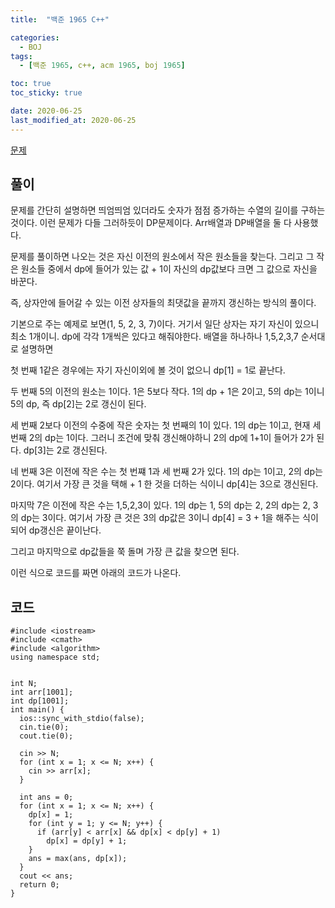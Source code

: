 ```yaml
---
title:  "백준 1965 C++" 

categories:
  - BOJ
tags:
  - [백준 1965, c++, acm 1965, boj 1965]

toc: true
toc_sticky: true

date: 2020-06-25
last_modified_at: 2020-06-25
---
```




[문제](https://www.acmicpc.net/problem/1965)

## 풀이

문제를 간단히 설명하면 띄엄띄엄 있더라도 숫자가 점점 증가하는 수열의 길이를 구하는 것이다.
이런 문제가 다들 그러하듯이 DP문제이다. Arr배열과 DP배열을 둘 다 사용했다. 

문제를 풀이하면 나오는 것은 자신 이전의 원소에서 작은 원소들을 찾는다. 
그리고 그 작은 원소들 중에서 dp에 들어가 있는 값 + 1이 자신의 dp값보다 크면 그 값으로 자신을 바꾼다.

즉, 상자안에 들어갈 수 있는 이전 상자들의 최댓값을 끝까지 갱신하는 방식의 풀이다. 

기본으로 주는 예제로 보면(1, 5, 2, 3, 7)이다. 거기서 일단 상자는 자기 자신이 있으니 최소 1개이니. dp에 각각 1개씩은 있다고 해줘야한다. 배열을 하나하나 1,5,2,3,7 순서대로 설명하면

첫 번째 1같은 경우에는 자기 자신이외에 볼 것이 없으니 dp[1] = 1로 끝난다. 

두 번째 5의 이전의 원소는 1이다. 1은 5보다 작다. 1의 dp + 1은 2이고, 5의 dp는 1이니 5의 dp, 즉 dp[2]는 2로 갱신이 된다.

세 번째 2보다 이전의 수중에 작은 숫자는 첫 번째의 1이 있다. 1의 dp는 1이고, 현재 세 번째 2의 dp는 1이다. 그러니 조건에 맞춰 갱신해야하니 2의 dp에 1+1이 들어가 2가 된다. dp[3]는 2로 갱신된다.

네 번째 3은 이전에 작은 수는 첫 번쨰 1과 세 번째 2가 있다. 1의 dp는 1이고, 2의 dp는 2이다. 
여기서 가장 큰 것을 택해 + 1 한 것을 더하는 식이니 dp[4]는 3으로 갱신된다.

마지막 7은 이전에 작은 수는 1,5,2,3이 있다. 1의 dp는 1, 5의 dp는 2, 2의 dp는 2, 3의 dp는 3이다. 여기서 가장 큰 것은 3의 dp값은 3이니 dp[4] = 3 + 1을 해주는 식이 되어 dp갱신은 끝이난다.

그리고 마지막으로 dp값들을 쭉 돌며 가장 큰 값을 찾으면 된다. 

이런 식으로 코드를 짜면 아래의 코드가 나온다. 


## 코드 
~~~
#include <iostream>
#include <cmath>
#include <algorithm>
using namespace std;


int N;
int arr[1001];
int dp[1001];
int main() {
  ios::sync_with_stdio(false);
  cin.tie(0);
  cout.tie(0);

  cin >> N;
  for (int x = 1; x <= N; x++) {
    cin >> arr[x];
  }
  
  int ans = 0;
  for (int x = 1; x <= N; x++) {
    dp[x] = 1;
    for (int y = 1; y <= N; y++) {
      if (arr[y] < arr[x] && dp[x] < dp[y] + 1)
        dp[x] = dp[y] + 1;
    }
    ans = max(ans, dp[x]);
  }
  cout << ans;
  return 0;
}
~~~
